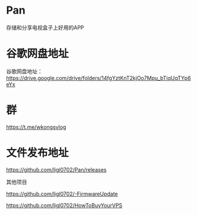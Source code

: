 # Pan
存储和分享电视盒子上好用的APP

# 谷歌网盘地址
谷歌网盘地址：https://drive.google.com/drive/folders/14fgYztKnT2kjOo7Mpu_bTiqUqTYp6eYx

# 群
https://t.me/wkongsvlog

# 文件发布地址
https://github.com/ligl0702/Pan/releases

其他项目


https://github.com/ligl0702/-FirmwareUpdate


https://github.com/ligl0702/HowToBuyYourVPS

